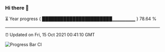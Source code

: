 ### Hi there 👋

⏳ Year progress { ███████████████████████▁▁▁▁▁▁▁ } 78.64 %

---

⏰ Updated on Fri, 15 Oct 2021 00:41:10 GMT

![Progress Bar CI](https://github.com/liununu/liununu/workflows/Progress%20Bar%20CI/badge.svg)
